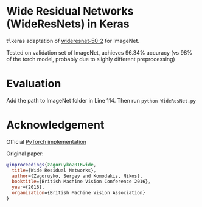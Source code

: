 # Wide Residual Networks (WideResNets) in Keras
tf.keras adaptation of [wideresnet-50-2](https://arxiv.org/pdf/1605.07146v1.pdf) for ImageNet.

Tested on validation set of ImageNet, achieves 96.34% accuracy (vs 98% of the torch model, probably due to slighly different preprocessing)

# Evaluation
Add the path to ImageNet folder in Line 114. Then run ```python WideResNet.py```

# Acknowledgement
Official [PyTorch implementation](https://github.com/xternalz/WideResNet-pytorch)

Original paper:
```bibtex
@inproceedings{zagoruyko2016wide,
  title={Wide Residual Networks},
  author={Zagoruyko, Sergey and Komodakis, Nikos},
  booktitle={British Machine Vision Conference 2016},
  year={2016},
  organization={British Machine Vision Association}
}
```
